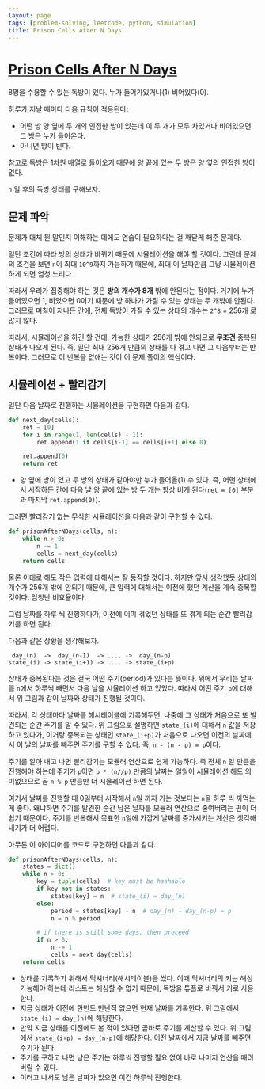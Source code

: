 ```yaml
---
layout: page
tags: [problem-solving, leetcode, python, simulation]
title: Prison Cells After N Days
---
```


# [Prison Cells After N Days](https://leetcode.com/problems/prison-cells-after-n-days/)
 8명을 수용할 수 있는 독방이 있다. 누가 들어가있거나(1) 비어있다(0).

 하루가 지날 때마다 다음 규칙이 적용된다:
 - 어떤 방 양 옆에 두 개의 인접한 방이 있는데 이 두 개가 모두 차있거나
   비어있으면, 그 방은 누가 들어온다.
 - 아니면 방이 빈다.

 참고로 독방은 1차원 배열로 들어오기 때문에 양 끝에 있는 두 방은 양
 옆의 인접한 방이 없다.

 `n` 일 후의 독방 상태를 구해보자.

## 문제 파악
 문제가 대체 뭔 말인지 이해하는 데에도 연습이 필요하다는 걸 깨닫게
 해준 문제다.

 일단 조건에 따라 방의 상태가 바뀌기 때문에 시뮬레이션을 해야 할
 것이다. 그런데 문제의 조건을 보면 `n`이 최대 `10^9`까지 가능하기
 때문에, 최대 이 날짜만큼 그냥 시뮬레이션하게 되면 엄청 느리다.

 따라서 우리가 집중해야 하는 것은 **방의 개수가 8개** 밖에 안된다는
 점이다. 거기에 누가 들어있으면 1, 비었으면 0이기 때문에 방 하나가
 가질 수 있는 상태는 두 개밖에 안된다. 그러므로 며칠이 지나든 간에,
 전체 독방이 가질 수 있는 상태의 개수는 `2^8` = 256개 로 많지 않다.

 따라서, 시뮬레이션을 하긴 할 건데, 가능한 상태가 256개 밖에 안되므로
 **무조건** 중복된 상태가 나오게 된다. 즉, 일단 최대 256개 만큼의
 상태를 다 겪고 나면 그 다음부터는 반복이다. 그러므로 이 반복을 없애는
 것이 이 문제 풀이의 핵심이다.

## 시뮬레이션 + 빨리감기
 일단 다음 날짜로 진행하는 시뮬레이션을 구현하면 다음과 같다.

```python
def next_day(cells):
    ret = [0]
    for i in range(1, len(cells) - 1):
        ret.append(1 if cells[i-1] == cells[i+1] else 0)

    ret.append(0)
    return ret
```

 - 양 옆에 방이 있고 두 방의 상태가 같아야만 누가 들어올(1) 수
   있다. 즉, 어떤 상태에서 시작하든 간에 다음 날 양 끝에 있는 방 두
   개는 항상 비게 된다(`ret = [0]` 부분과 마지막 `ret.append(0)`).

 그러면 빨리감기 없는 무식한 시뮬레이션을 다음과 같이 구현할 수 있다.

```python
def prisonAfterNDays(cells, n):
    while n > 0:
        n -= 1
        cells = next_day(cells)
    return cells
```

 물론 이대로 해도 작은 입력에 대해서는 잘 동작할 것이다. 하지만 앞서
 생각했듯 상태의 개수가 256개 밖에 안되기 때문에, 큰 입력에 대해서는
 이전에 했던 계산을 계속 중복할 것이다. 엄청난 비효율이다.

 그럼 날짜를 하루 씩 진행하다가, 이전에 이미 겪었던 상태를 또 겪게
 되는 순간 빨리감기를 하면 된다.

 다음과 같은 상황을 생각해보자.

```
 day_(n)  ->  day_(n-1)  -> .... ->  day_(n-p)
state_(i) -> state_(i+1) -> .... -> state_(i+p)
```

 상태가 중복된다는 것은 결국 어떤 주기(period)가 있다는 뜻이다. 위에서
 우리는 날짜를 `n`에서 하루씩 빼면서 다음 날을 시뮬레이션 하고
 있었다. 따라서 어떤 주기 `p`에 대해서 위 그림과 같이 날짜와 상태가
 진행될 것이다.

 따라서, 각 상태마다 날짜를 해시테이블에 기록해두면, 나중에 그 상태가
 처음으로 또 발견되는 순간 주기를 알 수 있다. 위 그림으로 설명하면
 `state_(i)`에 대해서 `n` 값을 저장하고 있다가, 이거랑 중복되는 상태인
 `state_(i+p)`가 처음으로 나오면 이전의 날짜에서 이 날의 날짜를 빼주면
 주기를 구할 수 있다. 즉, `n - (n - p) = p`이다.

 주기를 알아 내고 나면 빨리감기는 모듈러 연산으로 쉽게 가능하다. 즉
 전체 `n` 일 만큼을 진행해야 하는데 주기가 `p`이면 `p * (n//p)` 만큼의
 날짜는 일일이 시뮬레이션 해도 의미없으므로 곧 `n % p` 만큼만 더
 시뮬레이션 하면 된다.

 여기서 날짜를 진행할 때 0일부터 시작해서 `n`일 까지 가는 것보다는
 `n`을 하루 씩 까먹는게 좋다. 왜냐하면 주기를 발견한 순간 남은 날짜를
 모듈러 연산으로 줄여버리는 편이 더 쉽기 때문이다. 주기를 반복해서
 목표한 `n`일에 가깝게 날짜를 증가시키는 계산은 생각해내기가 더
 어렵다.

 아무튼 이 아이디어를 코드로 구현하면 다음과 같다.

```python
def prisonAfterNDays(cells, n):
    states = dict()
    while n > 0:
        key = tuple(cells)  # key must be hashable
        if key not in states:
            states[key] = n  # state_(i) = day_(n)
        else:
            period = states[key] - n  # day_(n) - day_(n-p) = p
            n = n % period

        # if there is still some days, then proceed
        if n > 0:
            n -= 1
            cells = next_day(cells)
    return cells
```
 - 상태를 기록하기 위해서 딕셔너리(해시테이블)을 썼다. 이때 딕셔너리의
   키는 해싱 가능해야 하는데 리스트는 해싱할 수 없기 때문에, 독방을
   튜플로 바꿔서 키로 사용한다.
 - 지금 상태가 이전에 한번도 만난적 없으면 현재 날짜를 기록한다. 위
   그림에서 `state_(i) = day_(n)`에 해당한다.
 - 만약 지금 상태를 이전에도 본 적이 있다면 곧바로 주기를 계산할 수
   있다. 위 그림에서 `state_(i+p) = day_(n-p)`에 해당한다. 이전
   날짜에서 지금 날짜를 빼주면 주기가 된다.
 - 주기를 구하고 나면 남은 주기는 하루씩 진행할 필요 없이 바로 나머지
   연산을 때려버릴 수 있다.
 - 이러고 나서도 남은 날짜가 있으면 이건 하루씩 진행한다.
